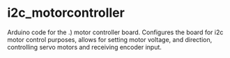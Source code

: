 # i2c_motorcontroller
Arduino code for the .) motor controller board. Configures the board for i2c motor control purposes, allows for setting motor voltage, and direction, controlling servo motors and receiving encoder input.

